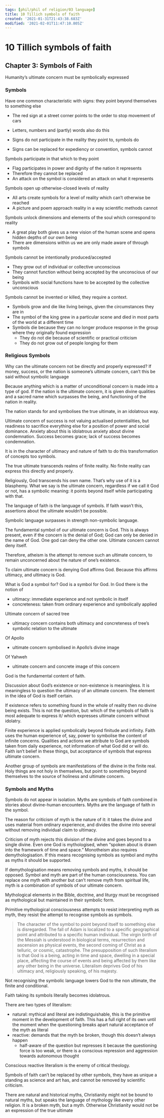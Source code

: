 ```yaml
---
tags: [phil/phil of religion/03 language]
title: 10 Tillich symbols of faith
created: '2021-01-31T21:43:38.683Z'
modified: '2021-02-01T11:47:10.805Z'
---
```


# 10 Tillich symbols of faith

## Chapter 3: Symbols of Faith

Humanity’s ultimate concern must be symbolically expressed

### Symbols

Have one common characteristic with signs: they point beyond themselves to something else

- The red sign at a street corner points to the order to stop movement of cars
- Letters, numbers and (partly) words also do this

- Signs do not participate in the reality they point to, symbols do
- Signs can be replaced for expediency or convention, symbols cannot

Symbols participate in that which to they point

- Flag participates in power and dignity of the nation it represents
- Therefore they cannot be replaced
- An attack on the symbol is considered an attack on what it represents

Symbols open up otherwise-closed levels of reality

- All arts create symbols for a level of reality which can’t otherwise be reached
- A picture and poem approach reality in a way scientific methods cannot

Symbols unlock dimensions and elements of the soul which correspond to reality

- A great play both gives us a new vision of the human scene and opens hidden depths of our own being
- There are dimensions within us we are only made aware of through symbols

Symbols cannot be intentionally produced/accepted

- They grow out of individual or collective unconscious
- They cannot function without being accepted by the unconscious of our being
- Symbols with social functions have to be accepted by the collective unconscious

Symbols cannot be invented or killed, they require a context. 

- Symbols grow and die like living beings, given the circumstances they are in
- The symbol of the king grew in a particular scene and died in most parts of the world at a different time
- Symbols die because they can no longer produce response in the group where they originally found expression
  - They do not die because of scientific or practical criticism
  - They do not grow out of people longing for them

### Religious Symbols

Why can the ultimate concern not be directly and properly expressed? If money, success, or the nation is someone’s ultimate concern, can’t this be said without symbolic language

Because anything which is a matter of unconditional concern is made into a type of god. If the nation is the ultimate concern, it is given divine qualities and a sacred name which surpasses the being, and functioning of the nation in reality.

The nation stands for and symbolises the true ultimate, in an idolatrous way.

Ultimate concern of success is not valuing actualised potentialities, but readiness to sacrifice everything else for a position of power and social dominance. Anxiety about this is idolatrous anxiety about divine condemnation. Success becomes grace; lack of success becomes condemnation.

It is in the character of ultimacy and nature of faith to do this transformation of concepts too symbols.

The true ultimate transcends realms of finite reality. No finite reality can express this directly and properly.

Religiously, God transcends his own name. That’s why use of it is a blasphemy. What we say is the ultimate concern, regardless if we call it God or not, has a symbolic meaning: it points beyond itself while participating with that.

The language of faith is the language of symbols. If faith wasn’t this, assertions about the ultimate wouldn’t be possible.

Symbolic language surpasses in strength non-symbolic language.

The fundamental symbol of our ultimate concern is God. This is always present, even if the concern is the denial of God; God can only be denied in the name of God. One god can deny the other one. Ultimate concern cannot deny itself.

Therefore, atheism is the attempt to remove such an ultimate concern, to remain unconcerned about the nature of one’s existence.

To claim ultimate concern is denying God affirms God. Because this affirms ultimacy, and ultimacy is God.

What is God a symbol for? God is a symbol for God. In God there is the notion of

- ultimacy: immediate experience and not symbolic in itself 
- concreteness: taken from ordinary experience and symbolically applied

Ultimate concern of sacred tree

- ultimacy concern contains both ultimacy and concreteness of tree’s symbolic relation to the ultimate

Of Apollo

- ultimate concern symbolised in Apollo’s divine image

Of Yahweh

- ultimate concern and concrete image of this concern

God is the fundamental content of faith.



Discussion about God’s existence or non-existence is meaningless. It is meaningless to question the ultimacy of an ultimate concern. The element in the idea of God is itself certain.

If existence refers to something found in the whole of reality then no divine being exists. This is not the question, but: which of the symbols of faith is most adequate to express it/ which expresses ultimate concern without idolatry.

Finite experience is applied symbolically beyond finitude and infinity. Faith uses the human experience of, say, power to symbolise the content of infinite concerns. Qualities and actions we attribute to God are symbols taken from daily experience, not information of what God did or will do. Faith isn’t belief in these things, but acceptance of symbols that express ultimate concern.

Another group of symbols are manifestations of the divine in the finite real. Holy things are not holy in themselves, but point to something beyond themselves to the source of holiness and ultimate concern.

### Symbols and Myths

Symbols do not appear in isolation. Myths are symbols of faith combined in stories about divine-human encounters. Myths are the language of faith in the symbol.

The reason for criticism of myth is the nature of it: it takes the divine and uses material from ordinary experience, and divides the divine into several without removing individual claim to ultimacy.

Criticism of myth rejects this division of the divine and goes beyond to a single divine. Even one God is mythologised, when “spoken about is drawn into the framework of time and space.” Monotheism also requires demythologisation. If this means recognising symbols as symbol and myths as myths it should be supported.

If demythologisation means removing symbols and myths, it should be opposed. Symbol and myth are part of the human consciousness. You can replace one myth with another but can’t remove myth from spiritual life, myth is a combination of symbols of our ultimate concern.

Mythological elements in the Bible, doctrine, and liturgy must be recognised as mythological but maintained in their symbolic form.

Primitive mythological consciousness attempts to resist interpreting myth as myth, they resist the attempt to recognise symbols as symbols.

> The character of the symbol to point beyond itself to something else is disregarded. The fall of Adam is localized to a specific geographical point and attributed to a specific human individual. The virgin birth of the Messiah is understood in biological terms, resurrection and ascension as physical events, the second coming of Christ as a telluric, or cosmic, catastrophe. The presupposition of such literalism is that God is a being, acting in time and space, dwelling in a special place, affecting the course of events and being affected by them like any other being in the universe. Literalism deprives God of his ultimacy and, religiously speaking, of his majesty.

Not recognising the symbolic language lowers God to the non ultimate, the finite and conditional.

Faith taking its symbols literally becomes idolatrous.

There are two types of literalism:

- natural: mythical and literal are indistinguishable, this is the primitive moment in the development of faith. This has a full right of its own until the moment when the questioning breaks apart natural acceptance of the myth as literal
- reactive: demands that the myth be broken, though this doesn’t always happen
  - half-aware of the question but represses it because the questioning force is too weak, or there is a conscious repression and aggression towards autonomous thought

Conscious reactive literalism is the enemy of critical theology.

Symbols of faith can’t be replaced by other symbols, they have as unique a standing as science and art has, and cannot be removed by scientific criticism.

There are natural and historical myths, Christianity might not be bound to natural myths, but speaks the language of mythology like every other religion. It is a broken myth, but a myth. Otherwise Christianity would not be an expression of the true ultimate
